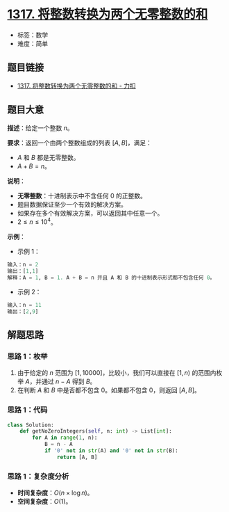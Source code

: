 # [1317. 将整数转换为两个无零整数的和](https://leetcode.cn/problems/convert-integer-to-the-sum-of-two-no-zero-integers/)

- 标签：数学
- 难度：简单

## 题目链接

- [1317. 将整数转换为两个无零整数的和 - 力扣](https://leetcode.cn/problems/convert-integer-to-the-sum-of-two-no-zero-integers/)

## 题目大意

**描述**：给定一个整数 $n$。

**要求**：返回一个由两个整数组成的列表 $[A, B]$，满足：

- $A$ 和 $B$ 都是无零整数。
- $A + B = n$。

**说明**：

- **无零整数**：十进制表示中不含任何 $0$ 的正整数。
- 题目数据保证至少一个有效的解决方案。
- 如果存在多个有效解决方案，可以返回其中任意一个。
- $2 \le n \le 10^4$。

**示例**：

- 示例 1：

```python
输入：n = 2
输出：[1,1]
解释：A = 1, B = 1. A + B = n 并且 A 和 B 的十进制表示形式都不包含任何 0。
```

- 示例 2：

```python
输入：n = 11
输出：[2,9]
```

## 解题思路

### 思路 1：枚举

1. 由于给定的 $n$ 范围为 $[1, 10000]$，比较小，我们可以直接在 $[1, n)$ 的范围内枚举 $A$，并通过 $n - A$ 得到 $B$。
2. 在判断 $A$ 和 $B$ 中是否都不包含 $0$。如果都不包含 $0$，则返回 $[A, B]$。

### 思路 1：代码

```python
class Solution:
    def getNoZeroIntegers(self, n: int) -> List[int]:
        for A in range(1, n):
            B = n - A
            if '0' not in str(A) and '0' not in str(B):
                return [A, B]
```

### 思路 1：复杂度分析

- **时间复杂度**：$O(n \times \log n)$。
- **空间复杂度**：$O(1)$。

